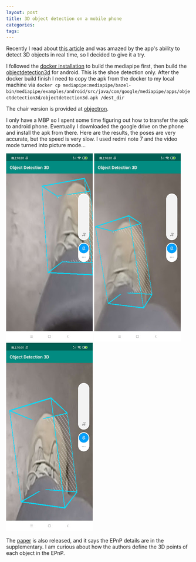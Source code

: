 ```yaml
---
layout: post
title: 3D object detection on a mobile phone 
categories:
tags:
---
```


Recently I read about [this article](https://ai.googleblog.com/2020/03/real-time-3d-object-detection-on-mobile.html) and was amazed by the app's ability to detect 3D objects in real time, so I decided to give it a try. 

I followed the [docker installation](https://github.com/google/mediapipe/blob/master/mediapipe/docs/install.md#installing-using-docker) to build the mediapipe first, then build the [objectdetection3d](https://github.com/google/mediapipe/tree/master/mediapipe/examples/android/src/java/com/google/mediapipe/apps/objectdetection3d) for android. This is the shoe detection only. After the docker build finish I need to copy the apk from the docker to my local machine via `docker cp mediapipe:mediapipe/bazel-bin/mediapipe/examples/android/src/java/com/google/mediapipe/apps/objectdetection3d/objectdetection3d.apk /dest_dir`

The chair version is provided at [objectron](https://github.com/google/mediapipe/blob/master/mediapipe/docs/objectron_mobile_gpu.md). 

I only have a MBP so I spent some time figuring out how to transfer the apk to android phone. Eventually I downloaded the google drive on the phone and install the apk from there. Here are the results, the poses are very accurate, but the speed is very slow. I used redmi note 7 and the video mode turned into picture mode...

![img](/images/posts/shoe1.jpg)
![img](/images/posts/shoe2.jpg)
![img](/images/posts/shoe3.jpg)

The [paper](https://arxiv.org/abs/2003.03522) is also released, and it says the EPnP details are in the supplementary. I am curious about how the authors define the 3D points of each object in the EPnP. 





